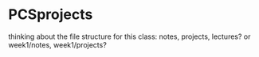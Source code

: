 PCSprojects
===========
thinking about the file structure for this class:
notes, projects, lectures? or
week1/notes, week1/projects?

